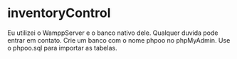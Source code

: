# inventoryControl

Eu utilizei o WamppServer e o banco nativo dele.
Qualquer duvida pode entrar em contato.
Crie um banco com o nome phpoo no phpMyAdmin.
Use o phpoo.sql para importar as tabelas.
